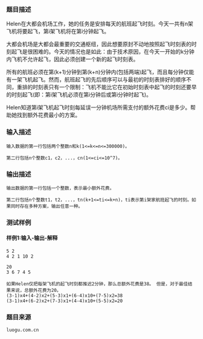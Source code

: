 ### 题目描述

Helen在大都会机场工作，她的任务是安排每天的航班起飞时刻。今天一共有n架飞机将要起飞，第i架飞机将在第i分钟起飞。

大都会机场是大都会最重要的交通枢纽，因此想要原封不动地按照起飞时刻表的时刻起飞是很困难的。今天的情况也是如此：由于技术原因，在今天一开始的k分钟内飞机不允许起飞，因此必须创建一个新的起飞时刻表。

所有的航班必须在第(k+1)分钟到第(k+n)分钟内(包括两端)起飞，而且每分钟仅能有一架飞机起飞。然而，航班起飞的先后顺序可以与最初的时刻表排好的顺序不同，重排的时刻表只有一个限制：飞机不能比它在初始时刻表中起飞的时刻还要早的时刻起飞(即：第i架飞机必须在第i分钟后或第i分钟时起飞)。

Helen知道第i架飞机起飞时刻每延误一分钟机场所需支付的额外花费ci是多少。帮助她找到额外花费最小的方案。

### 输入描述

```
输入数据的第一行包括两个整数n和k(1<=k<=n<=300000)。

第二行包括n个整数c1，c2，...，cn(1<=ci<=10^7)。
```
### 输出描述

```
输出数据的第一行包括一个整数，表示最小额外花费。

第二行包括n个整数t1，t2，...，tn(k+1<=ti<=k+n)，ti表示第i架家航班起飞的时刻。如果同时存在多种方案，输出任意一种。
```

### 测试样例
#### 样例1:输入-输出-解释

```
5 2
4 2 1 10 2
```
```
20
3 6 7 4 5 
```
```
如果Helen仅把每架飞机的起飞时刻都推迟2分钟，那么总额外花费是38。 但是，对于最佳结果来说，总额外花费为20。
(3-1)x4+(4-2)x2+(5-3)x1+(6-4)x10+(7-5)x2=38
(3-1)x4+(6-2)x2+(7-3)x1+(4-4)x10+(5-5)x2=20
```

### 题目来源  
`luogu.com.cn`